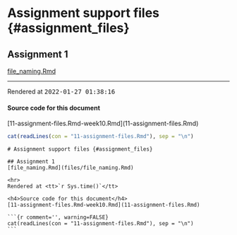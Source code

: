 # Assignment support files {#assignment_files}

## Assignment 1
[file_naming.Rmd](files/file_naming.Rmd)

<hr>
Rendered at <tt>2022-01-27 01:38:16</tt>

<h4>Source code for this document</h4>
[11-assignment-files.Rmd-week10.Rmd](11-assignment-files.Rmd)


```r
cat(readLines(con = "11-assignment-files.Rmd"), sep = "\n")
```

````
# Assignment support files {#assignment_files}

## Assignment 1
[file_naming.Rmd](files/file_naming.Rmd)

<hr>
Rendered at <tt>`r Sys.time()`</tt>

<h4>Source code for this document</h4>
[11-assignment-files.Rmd-week10.Rmd](11-assignment-files.Rmd)

```{r comment='', warning=FALSE}
cat(readLines(con = "11-assignment-files.Rmd"), sep = "\n")
```
````

